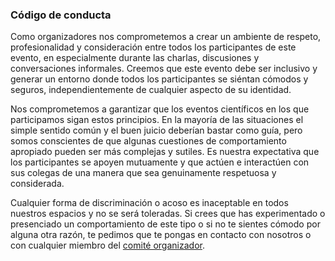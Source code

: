 ### Código de conducta

Como organizadores nos comprometemos a crear un ambiente de respeto, 
profesionalidad y consideración entre todos los participantes de este evento, en 
especialmente durante las charlas, discusiones y conversaciones informales. Creemos que 
este evento debe ser inclusivo y generar un entorno donde todos los 
participantes se siéntan cómodos y seguros, independientemente de cualquier
aspecto de su identidad. 

Nos comprometemos a garantizar que los eventos científicos en los que 
participamos sigan estos principios. En la mayoría de las situaciones 
el simple sentido común y el buen juicio deberían bastar como guía, 
pero somos conscientes de que algunas cuestiones de comportamiento 
apropiado pueden ser más complejas y sutiles. Es nuestra expectativa que 
los participantes se apoyen mutuamente y que actúen e interactúen
con sus colegas de una manera que sea genuinamente respetuosa y considerada. 
 
Cualquier forma de discriminación o acoso es inaceptable en todos nuestros espacios 
y no se será toleradas. Si crees que has experimentado o presenciado un comportamiento 
de este tipo o si no te sientes cómodo por alguna otra razón, 
te pedimos que te pongas en contacto con nosotros o con cualquier miembro del [comité organizador](https://crossroads-2023.github.io/organization.html). 